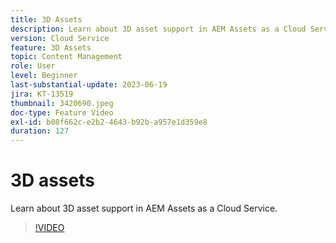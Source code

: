 ```yaml
---
title: 3D Assets
description: Learn about 3D asset support in AEM Assets as a Cloud Service.
version: Cloud Service
feature: 3D Assets
topic: Content Management
role: User
level: Beginner
last-substantial-update: 2023-06-19
jira: KT-13519
thumbnail: 3420690.jpeg
doc-type: Feature Video
exl-id: b08f662c-e2b2-4643-b92b-a957e1d359e8
duration: 127
---
```

# 3D assets

Learn about 3D asset support in AEM Assets as a Cloud Service.

>[!VIDEO](https://video.tv.adobe.com/v/3420690/?learn=on)
